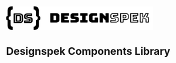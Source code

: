 <p align="left"><img src="https://raw.githubusercontent.com/Studiobear/designspek/master/static/ds-horiz.svg" width="400" height="64" /></p>

# Designspek Components Library
